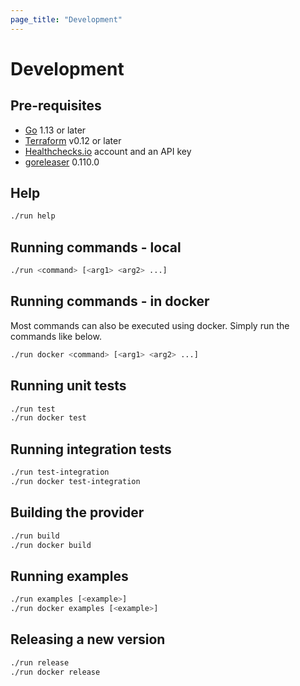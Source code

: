 ```yaml
---
page_title: "Development"
---
```


# Development

## Pre-requisites
- [Go](https://golang.org/) 1.13 or later
- [Terraform](https://www.terraform.io/) v0.12 or later
- [Healthchecks.io](https://healthchecks.io/) account and an API key
- [goreleaser](https://goreleaser.com/) 0.110.0


## Help

```bash
./run help
```

## Running commands - local

```bash
./run <command> [<arg1> <arg2> ...]
```

## Running commands - in docker

Most commands can also be executed using docker. Simply run the commands like below.

```bash
./run docker <command> [<arg1> <arg2> ...]
```

## Running unit tests

```bash
./run test
./run docker test
```

## Running integration tests

```bash
./run test-integration
./run docker test-integration
```

## Building the provider

```bash
./run build
./run docker build
```

## Running examples

```bash
./run examples [<example>]
./run docker examples [<example>]
```

## Releasing a new version

```bash
./run release
./run docker release
```
